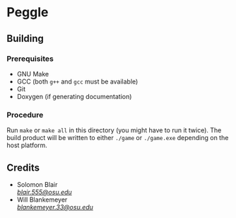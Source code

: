 # Peggle

## Building

### Prerequisites

- GNU Make
- GCC (both `g++` and `gcc` must be available)
- Git
- Doxygen (if generating documentation)

### Procedure

Run `make` or `make all` in this directory (you might have to run it twice). The build product will be written to either `./game` or `./game.exe` depending on the host platform.

## Credits

- Solomon Blair <address>blair.555@osu.edu</address>
- Will Blankemeyer <address>blankemeyer.33@osu.edu</address>
